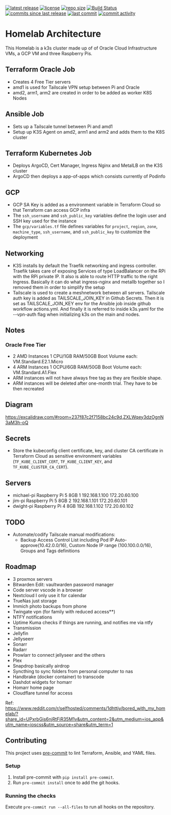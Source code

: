 [![latest release](https://img.shields.io/github/release/slashr/homelab)](https://github.com/slashr/homelab/releases)
[![license](https://img.shields.io/github/license/slashr/homelab)](https://github.com/slashr/homelab/blob/main/license.txt)
[![repo size](https://img.shields.io/github/repo-size/slashr/homelab)](https://github.com/slashr/homelab)
[![Build Status](https://img.shields.io/github/actions/workflow/status/slashr/homelab/actions.yml)](https://github.com/slashr/homelab/actions/workflows/actions.yml)
[![commits since last release](https://img.shields.io/github/commits-since/slashr/homelab/latest)](https://github.com/slashr/homelab/commits/main)
[![last commit](https://img.shields.io/github/last-commit/slashr/homelab)](https://github.com/slashr/homelab/commits/main)
[![commit activity](https://img.shields.io/github/commit-activity/y/slashr/homelab)](https://github.com/slashr/homelab/commits/main)

# Homelab Architecture

This Homelab is a k3s cluster made up of of Oracle Cloud Infrastructure VMs, a GCP VM and three Raspberry Pis.

## Terraform Oracle Job
- Creates 4 Free Tier servers
- amd1 is used for Tailscale VPN setup between Pi and Oracle
- amd2, arm1, arm2 are created in order to be added as worker K8S Nodes

## Ansible Job
- Sets up a Tailscale tunnel between Pi and amd1
- Setup up K3S Agent on amd2, arm1 and arm2 and adds them to the K8S cluster

## Terraform Kubernetes Job
- Deploys ArgoCD, Cert Manager, Ingress Nginx and MetalLB on the K3S cluster
- ArgoCD then deploys a app-of-apps which consists currently of Podinfo

## GCP
- GCP SA Key is added as a environment variable in Terraform Cloud so that Terraform can access GCP infra
- The `ssh_username` and `ssh_public_key` variables define the login user and SSH key used for the instance
- The `gcp/variables.tf` file defines variables for `project`, `region`, `zone`, `machine_type`, `ssh_username`, and `ssh_public_key` to customize the deployment

## Networking
- K3S installs by default the Traefik networking and ingress controller. Traefik takes care of exposing Services of type LoadBalancer on the RPi with the RPi private IP. It also is able to route HTTP traffic to the right Ingress. Basically it can do what ingress-nginx and metallb together so I removed them in order to simplify the setup
- Tailscale is used to create a meshnetwork between all servers. Tailscale auth key is added as TAILSCALE_JOIN_KEY in Github Secrets. Then it is set as TAILSCALE_JOIN_KEY env for the Ansible job inside github workflow actions.yml. And finally it is referred to inside k3s.yaml for the --vpn-auth flag when initializing k3s on the main and nodes.

## Notes
### Oracle Free Tier
- 2 AMD Instances 1 CPU/1GB RAM/50GB Boot Volume each: VM.Standard.E2.1.Micro
- 4 ARM Instances 1 OCPU/6GB RAM/50GB Boot Volume each: VM.Standard.A1.Flex
- ARM instances will not have always free tag as they are flexible shape.
- ARM instances will be deleted after one-month trial. They have to be then recreated

## Diagram
https://excalidraw.com/#room=237f87c2f7158bc24c9d,ZXLWqey3dzOgnN3aM3h-oQ

## Secrets

- Store the kubeconfig client certificate, key, and cluster CA certificate in Terraform Cloud as sensitive environment variables (`TF_KUBE_CLIENT_CERT`, `TF_KUBE_CLIENT_KEY`, and `TF_KUBE_CLUSTER_CA_CERT`).

## Servers
- michael-pi        Raspberry Pi 5 8GB 1    192.168.1.100      172.20.60.100
- jim-pi            Raspberry Pi 5 8GB 2    192.168.1.101      172.20.60.101
- dwight-pi         Raspberry Pi 4 8GB      192.168.1.102      172.20.60.102

## TODO
- Automate/codify Tailscale manual modifications:
  - Backup Access Control List including Pod IP Auto-approve(10.42.0.0/16), Custom Node IP range (100.100.0.0/16), Groups and Tags definitions

## Roadmap
- 3 proxmox servers
- Bitwarden Edit: vaultwarden password manager
- Code server vscode in a browser
- Nextcloud I only use it for calendar
- TrueNas just storage
- Immich photo backups from phone
- Twingate vpn (for family with reduced access**)
- NTFY notifications
- Uptime Kuma checks if things are running, and notifies me via ntfy
- Transmission
- Jellyfin
- Jellyseerr
- Sonarr
- Radarr
- Prowlarr to connect jellyseer and the others
- Plex
- Snapdrop basically airdrop
- Syncthing to sync folders from personal computer to nas
- Handbrake (docker container) to transcode
- Dashdot widgets for homarr
- Homarr home page
- Cloudflare tunnel for access

Ref: https://www.reddit.com/r/selfhosted/comments/1dhttjy/bored_with_my_homelab/?share_id=UPxrbGis6njRtFiR35M1v&utm_content=2&utm_medium=ios_app&utm_name=ioscss&utm_source=share&utm_term=1


## Contributing

This project uses [pre-commit](https://pre-commit.com/) to lint Terraform, Ansible, and YAML files.

### Setup
1. Install pre-commit with `pip install pre-commit`.
2. Run `pre-commit install` once to add the git hooks.

### Running the checks
Execute `pre-commit run --all-files` to run all hooks on the repository.
